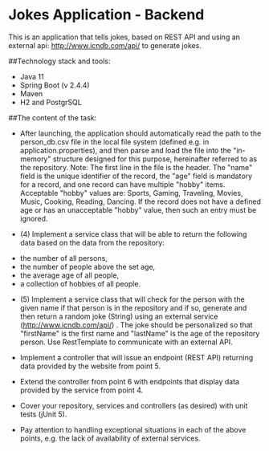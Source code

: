 # Jokes Application - Backend
This is an application that tells jokes, based on REST API and using an external api: http://www.icndb.com/api/ to generate jokes.

##Technology stack and tools:
* Java 11
* Spring Boot (v 2.4.4)
* Maven
* H2 and PostgrSQL

##The content of the task:

* After launching, the application should automatically read the path to the person_db.csv file in the local file system 
(defined e.g. in application.properties), and then parse and load the file into the "in-memory" structure designed for this purpose, 
hereinafter referred to as the repository.
Note: The first line in the file is the header. The "name" field is the unique identifier of the record, the "age" field is mandatory for a record, 
and one record can have multiple "hobby" items. Acceptable "hobby" values are: Sports, Gaming, Traveling, Movies, Music, Cooking, Reading, Dancing. 
If the record does not have a defined age or has an unacceptable "hobby" value, then such an entry must be ignored.

* (4) Implement a service class that will be able to return the following data based on the data from the repository:
- the number of all persons,
- the number of people above the set age,
- the average age of all people,
- a collection of hobbies of all people.

* (5) Implement a service class that will check for the person with the given name if that person is in the repository and if so, 
generate and then return a random joke (String) using an external service (http://www.icndb.com/api/) . 
The joke should be personalized so that "firstName" is the first name and "lastName" is the age of the repository person. 
Use RestTemplate to communicate with an external API.

* Implement a controller that will issue an endpoint (REST API) returning data provided by the website from point 5.
* Extend the controller from point 6 with endpoints that display data provided by the service from point 4.
* Cover your repository, services and controllers (as desired) with unit tests (jUnit 5).
* Pay attention to handling exceptional situations in each of the above points, e.g. the lack of availability of external services.
